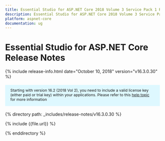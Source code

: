 ```yaml
---
title: Essential Studio for ASP.NET Core 2018 Volume 3 Service Pack 1 Release Notes update for Report Viewer new features
description: Essential Studio for ASP.NET Core 2018 Volume 3 Service Pack 1 Release Notes update for Report Viewer new features
platform: aspnet-core
documentation: ug
---
```


# Essential Studio for ASP.NET Core Release Notes

{% include release-info.html date="October 10, 2018"  version="v16.3.0.30" %} 

<style>
#license {
    font-size: .88em!important;
margin-top: 1.5em;     margin-bottom: 1.5em;
    background-color: #def8ff;
    padding: 10px 17px 14px;
}
</style>

<div id="license">
Starting with version 16.2 (2018 Vol 2), you need to include a valid license key (either paid or trial key) within your applications. 
Please refer to this <a href="/common/essential-studio/licensing/license-key">help topic</a> for more information 
</div>


{% directory path: _includes/release-notes/v16.3.0.30 %}

{% include {{file.url}} %}

{% enddirectory %}